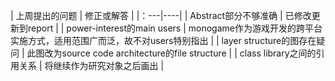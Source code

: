 | 上周提出的问题 | 修正或解答 |
|：---|----|
| Abstract部分不够准确 | 已修改更新到report |
| power-interest的main users | monogame作为游戏开发的跨平台实施方式，适用范围广而泛，故不对users特别指出 |
| layer structure的图存在疑问 | 此图改为source code architecture的file structure |
| class library之间的引用关系 | 将继续作为研究对象之后画出 |
